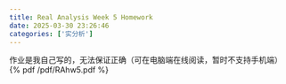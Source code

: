 ```yaml
---
title: Real Analysis Week 5 Homework
date: 2025-03-30 23:26:46
categories: ['实分析']
---
```

作业是我自己写的，无法保证正确（可在电脑端在线阅读，暂时不支持手机端）
{% pdf /pdf/RAhw5.pdf %}